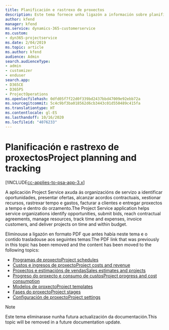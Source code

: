 ```yaml
---
title: Planificación e rastrexo de proxectos
description: Este tema fornece unha ligazón a información sobre planificación e rastrexo en Project Service Automation.
author: kfend
manager: kfend
ms.service: dynamics-365-customerservice
ms.custom:
- dyn365-projectservice
ms.date: 2/04/2019
ms.topic: article
ms.author: kfend
audience: Admin
search.audienceType:
- admin
- customizer
- enduser
search.app:
- D365CE
- D365PS
- ProjectOperations
ms.openlocfilehash: 0dfd05f7f22d0f339bd2437bbd47009e92ebb72a
ms.sourcegitcommit: 5c4c9bf3ba018562d6cb3443c01d550489c415fa
ms.translationtype: HT
ms.contentlocale: gl-ES
ms.lasthandoff: 10/16/2020
ms.locfileid: "4076233"
---
```

# <a name="project-planning-and-tracking"></a><span data-ttu-id="d7cab-103">Planificación e rastrexo de proxectos</span><span class="sxs-lookup"><span data-stu-id="d7cab-103">Project planning and tracking</span></span>

[!INCLUDE[cc-applies-to-psa-app-3.x](../../includes/cc-applies-to-psa-app-3x.md)]

<span data-ttu-id="d7cab-104">A aplicación Project Service axuda ás organizacións de servizo a identificar oportunidades, presentar ofertas, alcanzar acordos contractuais, xestionar recursos, rastrexar tempo e gastos, facturar a clientes e entregar proxectos a tempo e dentro do orzamento.</span><span class="sxs-lookup"><span data-stu-id="d7cab-104">The Project Service application helps service organizations identify opportunities, submit bids, reach contractual agreements, manage resources, track time and expenses, invoice customers, and deliver projects on time and within budget.</span></span> 

<span data-ttu-id="d7cab-105">Eliminouse a ligazón en formato PDF que antes había neste tema e o contido trasladouse aos seguintes temas:</span><span class="sxs-lookup"><span data-stu-id="d7cab-105">The PDF link that was previously in this topic has been removed and the content has been moved to the following topics:</span></span>

- [<span data-ttu-id="d7cab-106">Programas de proxecto</span><span class="sxs-lookup"><span data-stu-id="d7cab-106">Project schedules</span></span>](../project-creating.md)
- [<span data-ttu-id="d7cab-107">Custos e ingresos de proxecto</span><span class="sxs-lookup"><span data-stu-id="d7cab-107">Project costs and revenue</span></span>](../project-estimating.md)
- [<span data-ttu-id="d7cab-108">Proxectos e estimacións de vendas</span><span class="sxs-lookup"><span data-stu-id="d7cab-108">Sales estimates and projects</span></span>](../project-leveraging.md)
- [<span data-ttu-id="d7cab-109">Progreso do proxecto e consumo de custos</span><span class="sxs-lookup"><span data-stu-id="d7cab-109">Project progress and cost consumption</span></span>](../project-tracking.md)
- [<span data-ttu-id="d7cab-110">Modelos de proxecto</span><span class="sxs-lookup"><span data-stu-id="d7cab-110">Project templates</span></span>](../project-templates.md)
- [<span data-ttu-id="d7cab-111">Fases do proxecto</span><span class="sxs-lookup"><span data-stu-id="d7cab-111">Project stages</span></span>](../project-stages.md)
- [<span data-ttu-id="d7cab-112">Configuración de proxecto</span><span class="sxs-lookup"><span data-stu-id="d7cab-112">Project settings</span></span>](../project-settings.md)

> [!NOTE]
> <span data-ttu-id="d7cab-113">Este tema eliminarase nunha futura actualización da documentación.</span><span class="sxs-lookup"><span data-stu-id="d7cab-113">This topic will be removed in a future documentation update.</span></span> 
